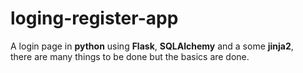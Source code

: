 # loging-register-app
A login page in <b>python</b> using <b>Flask</b>, <b>SQLAlchemy</b> and a some <b>jinja2</b>,<br>
there are many things to be done but the basics are done.
